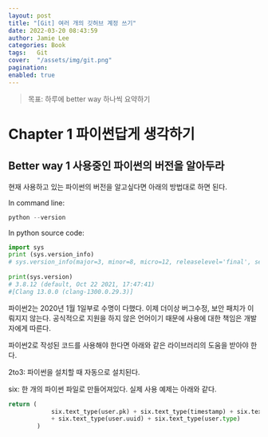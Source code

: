```yaml
---
layout: post
title: "[Git] 여러 개의 깃허브 계정 쓰기"
date: 2022-03-20 08:43:59
author: Jamie Lee
categories: Book
tags:	Git
cover:  "/assets/img/git.png"
pagination:
enabled: true
---
```



> 목표: 하루에 better way 하나씩 요약하기
>

# Chapter 1 파이썬답게 생각하기

## Better way 1 사용중인 파이썬의 버전을 알아두라

현재 사용하고 있는 파이썬의 버전을 알고싶다면 아래의 방법대로 하면 된다.

In command line:

```python
python --version 
```



In python source code:

```python
import sys
print (sys.version_info) 
# sys.version_info(major=3, minor=8, micro=12, releaselevel='final', serial=0)
   
print(sys.version) 
# 3.8.12 (default, Oct 22 2021, 17:47:41) 
#[Clang 13.0.0 (clang-1300.0.29.3)]
```

파이썬2는 2020년 1월 1일부로 수명이 다했다. 이제 더이상 버그수정, 보안 패치가 이뤄지지 않는다. 공식적으로 지원을 하지 않은 언어이기 때문에 사용에 대한 책임은 개발자에게 따른다.

파이썬2로 작성된 코드를 사용해야 한다면 아래와 같은 라이브러리의 도움을 받아야 한다.

2to3: 파이썬을 설치할 때 자동으로 설치된다.

six: 한 개의 파이썬 파일로 만들어져있다. 실제 사용 예제는 아래와 같다.

```python
return (
            six.text_type(user.pk) + six.text_type(timestamp) + six.text_type(user.username)
            + six.text_type(user.uuid) + six.text_type(user.type)
        )
```
